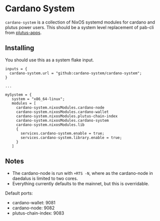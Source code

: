 # Cardano System

`cardano-system` is a collection of NixOS systemd modules for cardano and
plutus power users. This should be a system level replacement of pab-cli from
[plutus-apps](https://github.com/input-output-hk/plutus-apps).

## Installing

You should use this as a system flake input.

```
inputs = {
  cardano-system.url = "github:cardano-system/cardano-system";
}

...

mySystem = {
   system = "x86_64-linux";
   modules = [
     cardano-system.nixosModules.cardano-node
     cardano-system.nixosModules.cardano-wallet
     cardano-system.nixosModules.plutus-chain-index
     cardano-system.nixosModules.cardano-system
     cardano-system.nixosModules.lib
     {
       services.cardano-system.enable = true;
       services.cardano-system.library.enable = true;
     }
   ]
```

## Notes

* The cardano-node is run with `+RTS -N`, where as the cardano-node in daedalus
is limited to two cores.
* Everything currently defaults to the mainnet, but this is overridable.

Default ports:
  * cardano-wallet: 9081
  * cardano-node: 9082
  * plutus-chain-index: 9083
